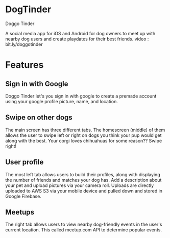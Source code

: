 # DogTinder
Doggo Tinder

A social media app for iOS and Android for dog owners to meet up with nearby dog users and create playdates for their best friends.
video : bit.ly/doggotinder

# Features

## Sign in with Google
Doggo Tinder let's you sign in with google to create a premade account using your google profile picture, name, and location.

## Swipe on other dogs
The main screen has three different tabs. The homescreen (middle) of them allows the user to swipe left or right on dogs you think your pup would
get along with the best. Your corgi loves chihuahuas for some reason?? Swipe right!

## User profile
The most left tab allows users to build their profiles, along with displaying the number of friends and matches your dog has. Add a description
about your pet and upload pictures via your camera roll. Uploads are directly uploaded to AWS S3 via your mobile device and pulled down and stored in
Google Firebase.

## Meetups
The right tab allows users to view nearby dog-friendly events in the user's current location. This called meetup.com API to determine popular
events.
